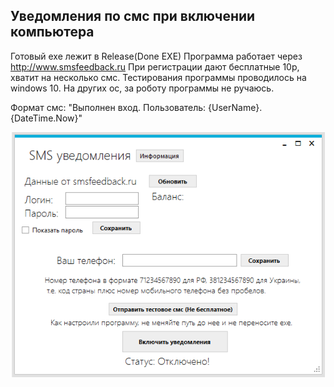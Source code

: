 ﻿## Уведомления по смс при включении компьютера ##

Готовый exe лежит в Release(Done EXE)
Программа работает через http://www.smsfeedback.ru
При регистрации дают бесплатные 10р, хватит на несколько смс.
Тестирования программы проводилось на windows 10. На других ос, за роботу программы не ручаюсь.

Формат смс: "Выполнен вход. Пользователь: {UserName}. {DateTime.Now}"

<img src='p1.PNG'>